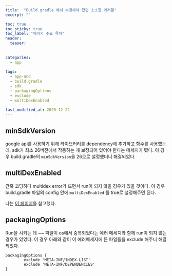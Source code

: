 ```yaml
---
title:  "Build.gradle 에서 수정해야 했던 소소한 에러들"
excerpt: ""

toc: true
toc_sticky: true
toc_label: "페이지 주요 목차"
header:
  teaser: 
  
  
categories:
  - app
  
tags:
  - app-and
  - build.gradle
  - sdk
  - packagingOptions
  - exclude
  - multiDexEnabled
  
last_modified_at: 2020-12-22
---
```


## minSdkVersion

google api를 사용하기 위해 라이브러리를 dependency에 추가하고 함수를 사용했는데, sdk가 최소 26버전에서 작동하는 게 보장되어 있어야 한다는 메세지가 떴다. 이 경우 
build.gradle의 `minSdkVersion`을 26으로 설정했더니 해결되었다.

## multiDexEnabled

간혹 코딩하다 multidex error가 뜨면서 run이 되지 않을 경우가 있을 것이다. 이 경우 build.gradle 파일의 config 안에 `multiDexEnabled` 를 true로 설정해주면 된다. 

나는 [이 페이지](https://namget.tistory.com/entry/%EC%95%88%EB%93%9C%EB%A1%9C%EC%9D%B4%EB%93%9C-%EB%A9%80%ED%8B%B0%EB%8D%B1%EC%8A%A4multidex-%EC%97%90%EB%9F%AC-%ED%95%B4%EA%B2%B0%ED%95%98%EA%B8%B0)를 참고했다.

## packagingOptions

Run을 시키는 데 ~~ 파일이 os에서 중복되었다는 에러 메세지와 함께 run이 되지 않는 경우가 있었다. 이 경우 아래와 같이 이 에러메세지에 뜬 파일들을 exclude 해주니 해결되었다.

```
packagingOptions {
        exclude 'META-INF/INDEX.LIST'
        exclude 'META-INF/DEPENDENCIES'
}
```

